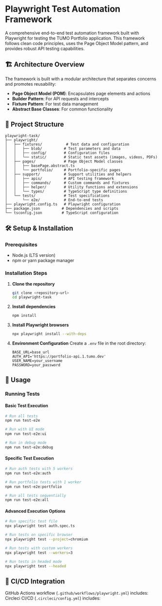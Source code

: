 # Playwright Test Automation Framework

A comprehensive end-to-end test automation framework built with Playwright for testing the TUMO Portfolio application. This framework follows clean code principles, uses the Page Object Model pattern, and provides robust API testing capabilities.

## 🏗️ Architecture Overview

The framework is built with a modular architecture that separates concerns and promotes reusability:

- **Page Object Model (POM)**: Encapsulates page elements and actions
- **Builder Pattern**: For API requests and intercepts
- **Fixture Pattern**: For test data management
- **Abstract Base Classes**: For common functionality

## 📁 Project Structure

```
playwright-task/
├── playwright/
│   ├── fixtures/           # Test data and configuration
│   │   ├── blob/          # Test parameters and data
│   │   ├── config/        # Configuration files
│   │   └── static/        # Static test assets (images, videos, PDFs)
│   ├── pages/             # Page Object Model classes
│   │   ├── basePage.abstract.ts
│   │   └── portfolio/     # Portfolio-specific pages
│   ├── support/           # Support utilities and helpers
│   │   ├── apis/          # API testing framework
│   │   ├── commands/      # Custom commands and fixtures
│   │   ├── helper/        # Utility functions and extensions
│   │   └── types/         # TypeScript type definitions
│   └── tests/             # Test specifications
│       └── e2e/           # End-to-end tests
├── playwright.config.ts   # Playwright configuration
├── package.json          # Dependencies and scripts
└── tsconfig.json         # TypeScript configuration
```
## 🛠️ Setup & Installation

### Prerequisites

- Node.js (LTS version)
- npm or yarn package manager

### Installation Steps

1. **Clone the repository**

    ```bash
    git clone <repository-url>
    cd playwright-task
    ```

2. **Install dependencies**

    ```bash
    npm install
    ```

3. **Install Playwright browsers**

    ```bash
    npx playwright install --with-deps
    ```

4. **Environment Configuration**
   Create a `.env` file in the root directory:
    ```env
    BASE_URL=base_url
    AUTH_API='https://portfolio-api.1.tumo.dev'
    USER_NAME=your_username
    PASSWORD=your_password
    ```

## 🎯 Usage

### Running Tests

#### Basic Test Execution

```bash
# Run all tests
npm run test-e2e

# Run with UI mode
npm run test-e2e:ui

# Run in debug mode
npm run test-e2e:debug
```

#### Specific Test Execution

```bash
# Run auth tests with 5 workers
npm run test-e2e:auth

# Run portfolio tests with 1 worker
npm run test-e2e:portfolio

# Run all tests sequentially
npm run test-e2e:all
```

#### Advanced Execution Options

```bash
# Run specific test file
npx playwright test auth.spec.ts

# Run tests on specific browser
npx playwright test --project=chromium

# Run tests with custom workers
npx playwright test --workers=3

# Run tests in headed mode
npx playwright test --headed
```

## 🔄 CI/CD Integration

GitHub Actions workflow (`.github/workflows/playwright.yml`) includes:
Circleci CI/CD (`.circleci/config.yml`) includes:
